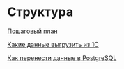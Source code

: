 # Структура
[Пошаговый план](dsmlpr.md)

[Какие данные выгрузить из 1C](1c.md)

[Как перенести данные в PostgreSQL](ExportSQL.md)

